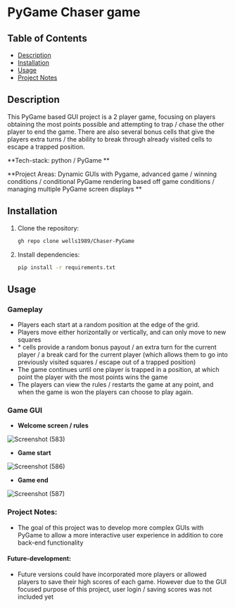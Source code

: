# PyGame Chaser game

## Table of Contents

- [Description](#description)
- [Installation](#installation)
- [Usage](#usage)
- [Project Notes](#project-notes)

## Description
This PyGame based GUI project is a 2 player game, focusing on players obtaining the most points possible and attempting to trap / chase the other player to end the game. There are also several bonus cells that give the players extra turns / the ability to break through already visited cells to escape a trapped position.


**Tech-stack: python / PyGame **

**Project Areas: Dynamic GUIs with Pygame, advanced game / winning conditions / conditional PyGame rendering based off game conditions / managing multiple PyGame screen displays  **

## Installation

1. Clone the repository:

   ```bash
   gh repo clone wells1989/Chaser-PyGame

2. Install dependencies:

   ```bash
   pip install -r requirements.txt 


## Usage
### Gameplay
- Players each start at a random position at the edge of the grid.
- Players move either horizontally or vertically, and can only move to new squares
- \* cells provide a random bonus payout / an extra turn for the current player / a break card for the current player (which allows them to go into previously visited squares / escape out of a trapped position)
- The game continues until one player is trapped in a position, at which point the player with the most points wins the game
- The players can view the rules / restarts the game at any point, and when the game is won the players can choose to play again.

### Game GUI
- **Welcome screen / rules**

![Screenshot (583)](https://github.com/wells1989/Full-stack-blog/assets/122035759/cfab8e9a-e71c-4f49-b875-b4df4037b55c)

- **Game start**

![Screenshot (586)](https://github.com/wells1989/Full-stack-blog/assets/122035759/08cdd178-7f0a-4386-b3d9-009c07c15230)

- **Game end**

![Screenshot (587)](https://github.com/wells1989/Full-stack-blog/assets/122035759/d76b8386-9ff9-4e26-9dff-8d2769798a6b)
  

### Project Notes:
- The goal of this project was to develop more complex GUIs with PyGame to allow a more interactive user experience in addition to core back-end functionality

#### Future-development:
- Future versions could have incorporated more players or allowed players to save their high scores of each game. However due to the GUI focused purpose of this project, user login / saving scores was not included yet
